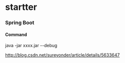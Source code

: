 # startter
### Spring Boot
#### Command
java -jar xxxx.jar --debug


http://blog.csdn.net/sureyonder/article/details/5633647